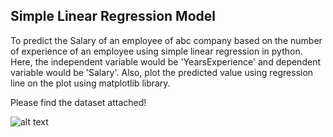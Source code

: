 ## Simple Linear Regression Model

To predict the Salary of an employee of abc company based on the number of experience of an employee using simple linear regression in python. Here, the independent variable would be 'YearsExperience' and dependent variable would be 'Salary'. Also, plot the predicted value using regression line on the plot using matplotlib library.

Please find the dataset attached!

![alt text](https://github.com/prtk1306/MachineLearning/blob/master/ML%20Logo.PNG "Machine Learning")